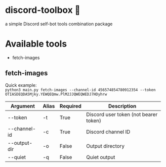 # discord-toolbox 🧰
a simple Discord self-bot tools combination package

# Available tools
* fetch-images

## fetch-images
Quick example:  
`python3 main.py fetch-images --channel-id 456574854780912354 --token OTIASDEQDA5Mjky.YEWQEQmw.PlM2JJQWEQWEDJ7HDyhrw`

|Argument|Alias|Required|Description|
|-|-|-|-|
|--token|-t|True|Discord user token (not bearer token)|
|--channel-id|-c|True|Discord channel ID|
|--output-dir|-o|False|Output directory|
|--quiet|-q|False|Quiet output|
